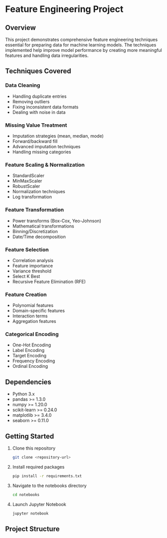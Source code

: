 # Feature Engineering Project

## Overview
This project demonstrates comprehensive feature engineering techniques essential for preparing data for machine learning models. The techniques implemented help improve model performance by creating more meaningful features and handling data irregularities.

## Techniques Covered
### Data Cleaning
- Handling duplicate entries
- Removing outliers
- Fixing inconsistent data formats
- Dealing with noise in data

### Missing Value Treatment
- Imputation strategies (mean, median, mode)
- Forward/backward fill
- Advanced imputation techniques
- Handling missing categories

### Feature Scaling & Normalization
- StandardScaler
- MinMaxScaler
- RobustScaler
- Normalization techniques
- Log transformation

### Feature Transformation
- Power transforms (Box-Cox, Yeo-Johnson)
- Mathematical transformations
- Binning/Discretization
- Date/Time decomposition

### Feature Selection
- Correlation analysis
- Feature importance
- Variance threshold
- Select K Best
- Recursive Feature Elimination (RFE)

### Feature Creation
- Polynomial features
- Domain-specific features
- Interaction terms
- Aggregation features

### Categorical Encoding
- One-Hot Encoding
- Label Encoding
- Target Encoding
- Frequency Encoding
- Ordinal Encoding

## Dependencies
- Python 3.x
- pandas >= 1.3.0
- numpy >= 1.20.0
- scikit-learn >= 0.24.0
- matplotlib >= 3.4.0
- seaborn >= 0.11.0

## Getting Started
1. Clone this repository
   ```bash
   git clone <repository-url>
   ```
2. Install required packages
   ```bash
   pip install -r requirements.txt
   ```
3. Navigate to the notebooks directory
   ```bash
   cd notebooks
   ```
4. Launch Jupyter Notebook
   ```bash
   jupyter notebook
   ```

## Project Structure

